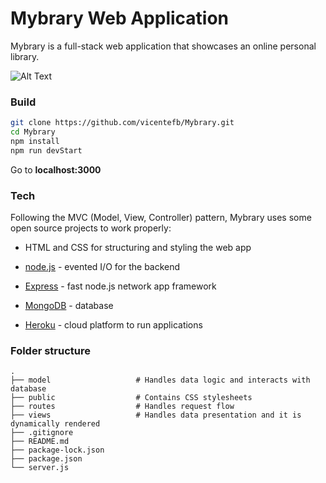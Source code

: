 # Mybrary Web Application

Mybrary is a full-stack web application that showcases an online personal library. 

![Alt Text](https://github.com/vicentefb/Mybrary/blob/master/public/demo.gif)

### Build

```sh
git clone https://github.com/vicentefb/Mybrary.git
cd Mybrary
npm install
npm run devStart
```
Go to **localhost:3000**

### Tech

Following the MVC (Model, View, Controller) pattern, Mybrary uses some open source projects to work properly:

* HTML and CSS for structuring and styling the web app
* [node.js] - evented I/O for the backend
* [Express] - fast node.js network app framework 
* [MongoDB] - database
* [Heroku] - cloud platform to run applications


   [MongoDB]: <https://www.mongodb.com/es>
   [node.js]: <http://nodejs.org>
   [express]: <http://expressjs.com>
   [Heroku]: <https://www.heroku.com/>

### Folder structure
```
.
├── model                   # Handles data logic and interacts with database
├── public                  # Contains CSS stylesheets
├── routes                  # Handles request flow
├── views                   # Handles data presentation and it is dynamically rendered
├── .gitignore                  
├── README.md
├── package-lock.json
├── package.json
└── server.js
```
